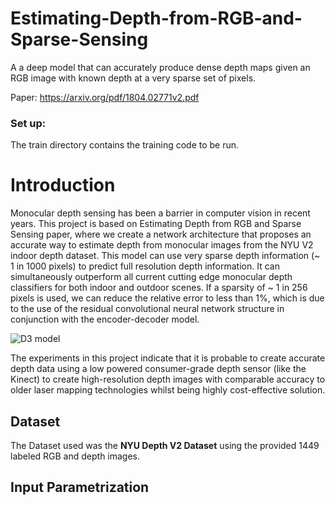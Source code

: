 # Estimating-Depth-from-RGB-and-Sparse-Sensing
A a deep model that can accurately produce dense depth maps given an RGB image with known depth at a very sparse set of pixels.

Paper: https://arxiv.org/pdf/1804.02771v2.pdf
### Set up:
The train directory contains the training code to be run.

# Introduction
Monocular depth sensing has been a barrier in computer vision in recent years. This project is based on Estimating Depth from RGB and Sparse Sensing paper, where we create a network architecture that proposes an accurate way to estimate depth from monocular images from the NYU V2 indoor depth dataset. This model can use very sparse depth information (~ 1 in 1000 pixels) to predict full resolution depth information. It can simultaneously outperform all current cutting edge monocular depth classifiers for both indoor and outdoor scenes. If a sparsity of ~ 1 in 256 pixels is used, we can reduce the relative error to less than 1%, which is due to the use of the residual convolutional neural network structure in conjunction with the encoder-decoder model.

![D3 model](https://raw.githubusercontent.com/lakshjaisinghani/Estimating-Depth-from-RGB-and-Sparse-Sensing/master/images/D3_model.PNG)

The experiments in this project indicate that it is probable to create accurate depth data using a low powered consumer-grade depth sensor (like the Kinect) to create high-resolution depth images with comparable accuracy to older laser mapping technologies whilst being highly cost-effective solution.

## Dataset
The Dataset used was the **NYU Depth V2 Dataset** using the provided 1449 labeled RGB and depth images.

## Input Parametrization


